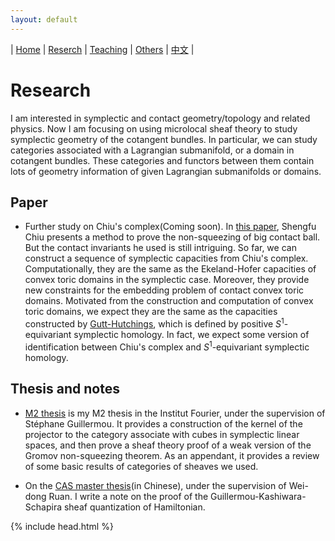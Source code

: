 ```yaml
---
layout: default
---
```




| [Home](index.md)  | [Reserch](research-en.md)    | [Teaching](teaching-en.md) | [Others](others-en.md)        | [中文](research-ch.md) |


# Research

I am interested in symplectic and contact geometry/topology and related physics.  Now I am focusing on using microlocal sheaf theory to study symplectic geometry of the cotangent bundles. In particular, we can study categories associated with a Lagrangian submanifold, or a domain in cotangent bundles. These categories and functors between them contain lots of geometry information of given Lagrangian submanifolds or domains.

## Paper

- Further study on Chiu's complex(Coming soon). In [this paper](https://arxiv.org/abs/1405.1178), Shengfu Chiu presents a method to prove the non-squeezing of big contact ball. But the contact invariants he used is still intriguing. So far, we can construct a sequence of symplectic capacities from Chiu's complex. Computationally, they are the same as the Ekeland-Hofer capacities of convex toric domains in the symplectic case. Moreover, they provide new constraints for the embedding problem of contact convex toric domains.  Motivated from the construction and computation of convex toric domains, we expect they are the same as the capacities constructed by [Gutt-Hutchings](https://projecteuclid.org/euclid.agt/1540605650), which is defined by positive $S^1$-equivariant symplectic homology. In fact, we expect some version of identification between Chiu's complex and $S^1$-equivariant symplectic homology.

## Thesis and notes

- [M2 thesis](M2_thesis.pdf) is my M2 thesis in the Institut Fourier, under the supervision of Stéphane Guillermou. It provides a construction of the kernel of the projector to the category associate with cubes in symplectic linear spaces, and then prove a sheaf theory proof of a weak version of the Gromov non-squeezing theorem. As an appendant, it provides a review of some basic results of categories of sheaves we used.

- On the [CAS master thesis](CAS_Thesis.pdf)(in Chinese), under the supervision of Wei-dong Ruan. I write a note on the proof of the Guillermou-Kashiwara-Schapira sheaf quantization of Hamiltonian.


{% include head.html %}
